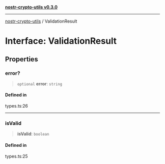 [**nostr-crypto-utils v0.3.0**](../README.md)

***

[nostr-crypto-utils](../globals.md) / ValidationResult

# Interface: ValidationResult

## Properties

### error?

> `optional` **error**: `string`

#### Defined in

types.ts:26

***

### isValid

> **isValid**: `boolean`

#### Defined in

types.ts:25

